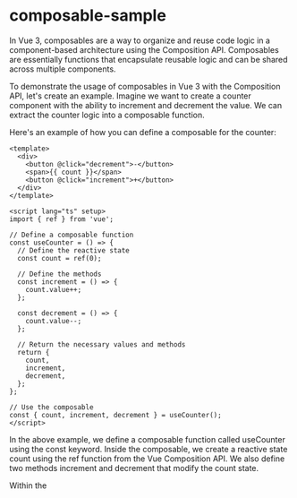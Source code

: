# composable-sample

In Vue 3, composables are a way to organize and reuse code logic in a component-based architecture using the Composition API. Composables are essentially functions that encapsulate reusable logic and can be shared across multiple components.

To demonstrate the usage of composables in Vue 3 with the Composition API, let's create an example. Imagine we want to create a counter component with the ability to increment and decrement the value. We can extract the counter logic into a composable function.

Here's an example of how you can define a composable for the counter:

```vue
<template>
  <div>
    <button @click="decrement">-</button>
    <span>{{ count }}</span>
    <button @click="increment">+</button>
  </div>
</template>

<script lang="ts" setup>
import { ref } from 'vue';

// Define a composable function
const useCounter = () => {
  // Define the reactive state
  const count = ref(0);

  // Define the methods
  const increment = () => {
    count.value++;
  };

  const decrement = () => {
    count.value--;
  };

  // Return the necessary values and methods
  return {
    count,
    increment,
    decrement,
  };
};

// Use the composable
const { count, increment, decrement } = useCounter();
</script>
```

In the above example, we define a composable function called useCounter using the const keyword. Inside the composable, we create a reactive state count using the ref function from the Vue Composition API. We also define two methods increment and decrement that modify the count state.

Within the <script lang="ts" setup> block, we import ref from the Vue Composition API and call the useCounter composable. By invoking the composable function, we destructure and assign the returned values and methods to the variables count, increment, and decrement.

Finally, we use these variables in the template section to display the count value and attach the appropriate event handlers to the buttons.

With this approach, the counter logic is encapsulated within the composable, making it reusable across different components. You can easily use the useCounter composable in other components by calling it and accessing the returned values and methods.

## Project setup
```
npm install
```

### Compiles and hot-reloads for development
```
npm run serve
```

### Compiles and minifies for production
```
npm run build
```

### Lints and fixes files
```
npm run lint
```

### Customize configuration
See [Configuration Reference](https://cli.vuejs.org/config/).
